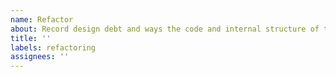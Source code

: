 ```yaml
---
name: Refactor
about: Record design debt and ways the code and internal structure of the program can be improved
title: ''
labels: refactoring
assignees: ''
---
```


<!--

Suggest how the internal structure and design of the source code and configuration can be changed in such as way that it will make the system easier to maintain and develop further.

This category of work is focused on the needs of the developers and maintainers of the software system, rather than its owners or users. The proposed changes should not impact the external operations and interfaces, or the internal behaviors, of the program. While refactoring work may not directly improve external non-functional attributes such as performance and scalability, good architecture and clean code is the foundation on which high quality systems are built.

Technical debt (aka design debt) is a popular metaphor for explaining the value of refactoring to organizations that pay the development bills.

Consider the short-term costs and potential risks versus the longer-term benefits to be gained by implementing the proposed changes. Is there any data that can be auto-generated to measure the impact of these changes, such as extensions to test coverage, reductions in the number of lines of code, or improvements to code complexity metrics such as Cyclomatic Complexity and NPath?

-->
